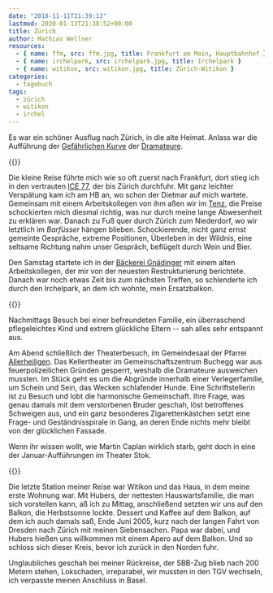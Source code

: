 ```yaml
---
date: "2018-11-11T21:39:12"
lastmod: 2020-01-13T21:38:52+00:00
title: Zürich
author: Mathias Wellner
resources:
  - { name: ffm, src: ffm.jpg, title: Frankfurt am Main, Hauptbahnhof }
  - { name: irchelpark, src: irchelpark.jpg, title: Irchelpark }
  - { name: witikon, src: witikon.jpg, title: Zürich-Witikon }
categories:
  - tagebuch
tags:
  - zürich
  - witikon
  - irchel
---
```

Es war ein schöner Ausflug nach Zürich, in die alte Heimat. Anlass war die Aufführung der [Gefährlichen Kurve](http://dramateure.ch/wordpress/produktionen/gefaehrliche-kurve/zum-stueck-und-zur-inszenierung/) der [Dramateure](http://dramateure.ch). 
<!--more-->

{{<responsive-image name="ffm">}}

Die kleine Reise führte mich wie so oft zuerst nach Frankfurt, dort stieg ich in den vertrauten [ICE 77](https://zuglink.de/train/ice-77), der bis Zürich durchfuhr. Mit ganz leichter Verspätung kam ich am HB an, wo schon der Dietmar auf mich wartete. Gemeinsam mit einem Arbeitskollegen von ihm aßen wir im [Tenz](https://www.tenz.ch/), die Preise schockierten mich diesmal richtig, was nur durch meine lange Abwesenheit zu erklären war. Danach zu Fuß quer durch Zürich zum Niederdorf, wo wir letztlich im _Barfüsser_ hängen blieben. Schockierende, nicht ganz ernst gemeinte Gespräche, extreme Positionen, Überleben in der Wildnis, eine seltsame Richtung nahm unser Gespräch, beflügelt durch Wein und Bier. 

Den Samstag startete ich in der [Bäckerei Gnädinger](http://gnaedingerplatz.ch) mit einem alten Arbeitskollegen, der mir von der neuesten Restrukturierung berichtete. Danach war noch etwas Zeit bis zum nächsten Treffen, so schlenderte ich durch den Irchelpark, an dem ich wohnte, mein Ersatzbalkon. 

{{<responsive-image name="irchelpark">}}

Nachmittags Besuch bei einer befreundeten Familie, ein überraschend pflegeleichtes Kind und extrem glückliche Eltern -- sah alles sehr entspannt aus. 

Am Abend schließlich der Theaterbesuch, im Gemeindesaal der Pfarrei [Allerheiligen](http://www.allerheiligen-zh.ch). Das Kellertheater im Gemeinschaftszentrum Buchegg war aus feuerpolizeilichen Gründen gesperrt, weshalb die Dramateure ausweichen mussten. Im Stück geht es um die Abgründe innerhalb einer Verlegerfamilie, um Schein und Sein, das Wecken schlafender Hunde. Eine Schriftstellerin ist zu Besuch und lobt die harmonische Gemeinschaft. Ihre Frage, was genau damals mit dem verstorbenen Bruder geschah, löst betroffenes Schweigen aus, und ein ganz besonderes Zigarettenkästchen setzt eine Frage- und Geständnisspirale in Gang, an deren Ende nichts mehr bleibt von der glücklichen Fassade. 

Wenn ihr wissen wollt, wie Martin Caplan wirklich starb, geht doch in eine der Januar-Aufführungen im Theater Stok. 

{{<responsive-image name="witikon">}}

Die letzte Station meiner Reise war Witikon und das Haus, in dem meine erste Wohnung war. Mit Hubers, der nettesten Hauswartsfamilie, die man sich vorstellen kann, aß ich zu Mittag, anschließend setzten wir uns auf den Balkon, die Herbstsonne lockte. Dessert und Kaffee auf dem Balkon, auf dem ich auch damals saß, Ende Juni 2005, kurz nach der langen Fahrt von Dresden nach Zürich mit meinen Siebensachen. Papa war dabei, und Hubers hießen uns willkommen mit einem Apero auf dem Balkon. Und so schloss sich dieser Kreis, bevor ich zurück in den Norden fuhr. 

Unglaubliches geschah bei meiner Rückreise, der SBB-Zug blieb nach 200 Metern stehen, Lokschaden, irreparabel, wir mussten in den TGV wechseln, ich verpasste meinen Anschluss in Basel. 